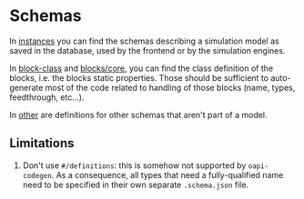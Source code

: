 # Schemas

In [instances](instances) you can find the schemas describing a simulation
model as saved in the database, used by the frontend or by the simulation
engines.

In [block-class](block-class.schema.json) and [blocks/core](blocks/core), you
can find the class definition of the blocks, i.e. the blocks static properties.
Those should be sufficient to auto-generate most of the code related to
handling of those blocks (name, types, feedthrough, etc...).

In [other](other) are definitions for other schemas that aren't part of
a model.

## Limitations

1. Don't use `#/definitions`: this is somehow not supported by `oapi-codegen`.
As a consequence, all types that need a fully-qualified name need to be specified
in their own separate `.schema.json` file.

